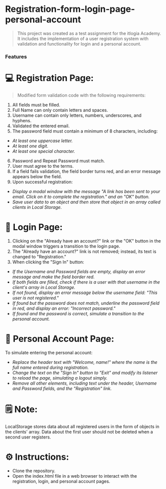 # Registration-form-login-page-personal-account
 > This project was created as a test assignment for the itlogia Academy. It includes the implementation of a user registration system with validation and functionality for login and a personal account.


### Features

# 💻 Registration Page:

 >  Modified form validation code with the following requirements:
1. All fields must be filled.
2. Full Name can only contain letters and spaces.
3. Username can contain only letters, numbers, underscores, and hyphens.
4. Validated the entered email.
5. The password field must contain a minimum of 8 characters, including:
* *At least one uppercase letter.*
* *At least one digit.*
* *At least one special character.*
6. Password and Repeat Password must match.
7. User must agree to the terms.
8. If a field fails validation, the field border turns red, and an error message appears below the field.
9. Upon successful registration:
*  *Display a modal window with the message "A link has been sent to your email. Click on it to complete the registration." and an "OK" button.*
*  *Save user data to an object and then store that object in an array called clients in Local Storage.*
  




# 👤 Login Page:

1. Clicking on the "Already have an account?" link or the "OK" button in the modal window triggers a transition to the login page.
2. The "Already have an account?" link is not removed; instead, its text is changed to "Registration."
3. When clicking the "Sign In" button:
* *If the Username and Password fields are empty, display an error message and make the field border red.*
* *If both fields are filled, check if there is a user with that username in the client's array in Local Storage.*
* *If not found, display an error message below the username field: "This user is not registered."*
* *If found but the password does not match, underline the password field in red, and display an error: "Incorrect password."*
* *If found and the password is correct, simulate a transition to the personal account.*




# 🎯 Personal Account Page:

To simulate entering the personal account:
* *Replace the header text with "Welcome, name!" where the name is the full name entered during registration.*
* *Change the text on the "Sign In" button to "Exit" and modify its listener to reload the page, simulating a logout simply.*
* *Remove all other elements, including text under the header, Username and Password fields, and the "Registration" link.*



# 🗒  Note:

LocalStorage stores data about all registered users in the form of objects in the clients' array. Data about the first user should not be deleted when a second user registers.

# ⚙️ Instructions:

* Clone the repository.
* Open the index.html file in a web browser to interact with the registration, login, and personal account pages.
